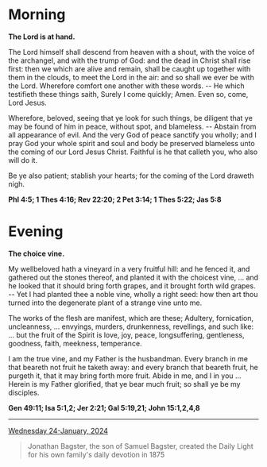 # Morning

**The Lord is at hand.**
 
The Lord himself shall descend from heaven with a shout, with the voice of the archangel, and with the trump of God: and the dead in Christ shall rise first: then we which are alive and remain, shall be caught up together with them in the clouds, to meet the Lord in the air: and so shall we ever be with the Lord. Wherefore comfort one another with these words. -- He which testifieth these things saith, Surely I come quickly; Amen. Even so, come, Lord Jesus.
 
Wherefore, beloved, seeing that ye look for such things, be diligent that ye may be found of him in peace, without spot, and blameless. -- Abstain from all appearance of evil. And the very God of peace sanctify you wholly; and I pray God your whole spirit and soul and body be preserved blameless unto the coming of our Lord Jesus Christ. Faithful is he that calleth you, who also will do it.
 
Be ye also patient; stablish your hearts; for the coming of the Lord draweth nigh.  

**Phl 4:5; 1 Thes 4:16; Rev 22:20; 2 Pet 3:14; 1 Thes 5:22; Jas 5:8**

# Evening

**The choice vine.**
 
My wellbeloved hath a vineyard in a very fruitful hill: and he fenced it, and gathered out the stones thereof, and planted it with the choicest vine, ... and he looked that it should bring forth grapes, and it brought forth wild grapes. -- Yet I had planted thee a noble vine, wholly a right seed: how then art thou turned into the degenerate plant of a strange vine unto me.
 
The works of the flesh are manifest, which are these; Adultery, fornication, uncleanness, ... envyings, murders, drunkenness, revellings, and such like: ... but the fruit of the Spirit is love, joy, peace, longsuffering, gentleness, goodness, faith, meekness, temperance.
 
I am the true vine, and my Father is the husbandman. Every branch in me that beareth not fruit he taketh away: and every branch that beareth fruit, he purgeth it, that it may bring forth more fruit. Abide in me, and I in you ... Herein is my Father glorified, that ye bear much fruit; so shall ye be my disciples.  

**Gen 49:11; Isa 5:1,2; Jer 2:21; Gal 5:19,21; John 15:1,2,4,8**

---

[Wednesday 24-January, 2024](https://t.me/s/daily_light)

> Jonathan Bagster, the son of Samuel Bagster, created the Daily Light for his own family's daily devotion in 1875

